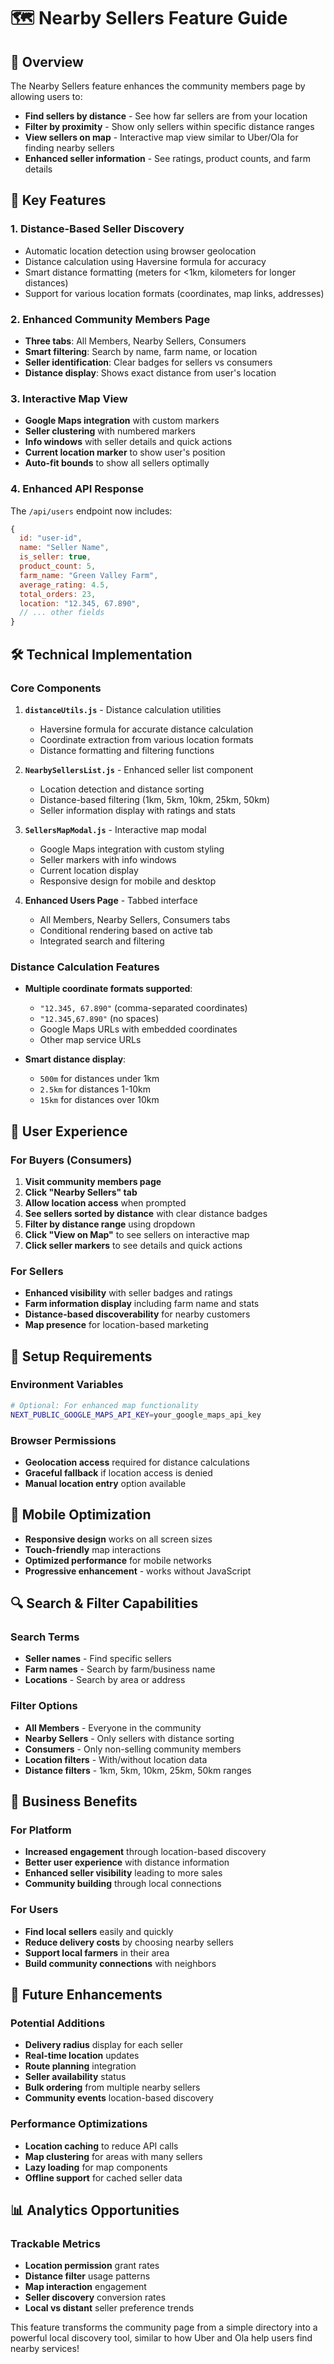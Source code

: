 # 🗺️ Nearby Sellers Feature Guide

## 🎯 Overview

The Nearby Sellers feature enhances the community members page by allowing users to:

- **Find sellers by distance** - See how far sellers are from your location
- **Filter by proximity** - Show only sellers within specific distance ranges
- **View sellers on map** - Interactive map view similar to Uber/Ola for finding nearby sellers
- **Enhanced seller information** - See ratings, product counts, and farm details

## 🚀 Key Features

### 1. **Distance-Based Seller Discovery**

- Automatic location detection using browser geolocation
- Distance calculation using Haversine formula for accuracy
- Smart distance formatting (meters for <1km, kilometers for longer distances)
- Support for various location formats (coordinates, map links, addresses)

### 2. **Enhanced Community Members Page**

- **Three tabs**: All Members, Nearby Sellers, Consumers
- **Smart filtering**: Search by name, farm name, or location
- **Seller identification**: Clear badges for sellers vs consumers
- **Distance display**: Shows exact distance from user's location

### 3. **Interactive Map View**

- **Google Maps integration** with custom markers
- **Seller clustering** with numbered markers
- **Info windows** with seller details and quick actions
- **Current location marker** to show user's position
- **Auto-fit bounds** to show all sellers optimally

### 4. **Enhanced API Response**

The `/api/users` endpoint now includes:

```javascript
{
  id: "user-id",
  name: "Seller Name",
  is_seller: true,
  product_count: 5,
  farm_name: "Green Valley Farm",
  average_rating: 4.5,
  total_orders: 23,
  location: "12.345, 67.890",
  // ... other fields
}
```

## 🛠️ Technical Implementation

### Core Components

1. **`distanceUtils.js`** - Distance calculation utilities

   - Haversine formula for accurate distance calculation
   - Coordinate extraction from various location formats
   - Distance formatting and filtering functions

2. **`NearbySellersList.js`** - Enhanced seller list component

   - Location detection and distance sorting
   - Distance-based filtering (1km, 5km, 10km, 25km, 50km)
   - Seller information display with ratings and stats

3. **`SellersMapModal.js`** - Interactive map modal

   - Google Maps integration with custom styling
   - Seller markers with info windows
   - Current location display
   - Responsive design for mobile and desktop

4. **Enhanced Users Page** - Tabbed interface
   - All Members, Nearby Sellers, Consumers tabs
   - Conditional rendering based on active tab
   - Integrated search and filtering

### Distance Calculation Features

- **Multiple coordinate formats supported**:

  - `"12.345, 67.890"` (comma-separated coordinates)
  - `"12.345,67.890"` (no spaces)
  - Google Maps URLs with embedded coordinates
  - Other map service URLs

- **Smart distance display**:
  - `500m` for distances under 1km
  - `2.5km` for distances 1-10km
  - `15km` for distances over 10km

## 🎨 User Experience

### For Buyers (Consumers)

1. **Visit community members page**
2. **Click "Nearby Sellers" tab**
3. **Allow location access** when prompted
4. **See sellers sorted by distance** with clear distance badges
5. **Filter by distance range** using dropdown
6. **Click "View on Map"** to see sellers on interactive map
7. **Click seller markers** to see details and quick actions

### For Sellers

- **Enhanced visibility** with seller badges and ratings
- **Farm information display** including farm name and stats
- **Distance-based discoverability** for nearby customers
- **Map presence** for location-based marketing

## 🔧 Setup Requirements

### Environment Variables

```bash
# Optional: For enhanced map functionality
NEXT_PUBLIC_GOOGLE_MAPS_API_KEY=your_google_maps_api_key
```

### Browser Permissions

- **Geolocation access** required for distance calculations
- **Graceful fallback** if location access is denied
- **Manual location entry** option available

## 📱 Mobile Optimization

- **Responsive design** works on all screen sizes
- **Touch-friendly** map interactions
- **Optimized performance** for mobile networks
- **Progressive enhancement** - works without JavaScript

## 🔍 Search & Filter Capabilities

### Search Terms

- **Seller names** - Find specific sellers
- **Farm names** - Search by farm/business name
- **Locations** - Search by area or address

### Filter Options

- **All Members** - Everyone in the community
- **Nearby Sellers** - Only sellers with distance sorting
- **Consumers** - Only non-selling community members
- **Location filters** - With/without location data
- **Distance filters** - 1km, 5km, 10km, 25km, 50km ranges

## 🎯 Business Benefits

### For Platform

- **Increased engagement** through location-based discovery
- **Better user experience** with distance information
- **Enhanced seller visibility** leading to more sales
- **Community building** through local connections

### For Users

- **Find local sellers** easily and quickly
- **Reduce delivery costs** by choosing nearby sellers
- **Support local farmers** in their area
- **Build community connections** with neighbors

## 🚀 Future Enhancements

### Potential Additions

- **Delivery radius** display for each seller
- **Real-time location** updates
- **Route planning** integration
- **Seller availability** status
- **Bulk ordering** from multiple nearby sellers
- **Community events** location-based discovery

### Performance Optimizations

- **Location caching** to reduce API calls
- **Map clustering** for areas with many sellers
- **Lazy loading** for map components
- **Offline support** for cached seller data

## 📊 Analytics Opportunities

### Trackable Metrics

- **Location permission** grant rates
- **Distance filter** usage patterns
- **Map interaction** engagement
- **Seller discovery** conversion rates
- **Local vs distant** seller preference trends

This feature transforms the community page from a simple directory into a powerful local discovery tool, similar to how Uber and Ola help users find nearby services!
